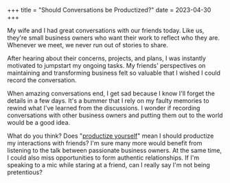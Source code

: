 +++
title = "Should Conversations be Productized?"
date = 2023-04-30
+++

My wife and I had great conversations with our friends today. Like us, they're small business owners who want their work to reflect who they are. Whenever we meet, we never run out of stories to share.

After hearing about their concerns, projects, and plans, I was instantly motivated to jumpstart my ongoing tasks. My friends' perspectives on maintaining and transforming business felt so valuable that I wished I could record the conversation.

When amazing conversations end, I get sad because I know I'll forget the details in a few days. It's a bummer that I rely on my faulty memories to rewind what I've learned from the discussions. I wonder if recording conversations with other business owners and putting them out to the world would be a good idea.

What do you think? Does "[productize yourself](https://nav.al/productize-yourself)" mean I should productize my interactions with friends? I'm sure many more would benefit from listening to the talk between passionate business owners. At the same time, I could also miss opportunities to form authentic relationships. If I'm speaking to a mic while staring at a friend, can I really say I'm not being pretentious?